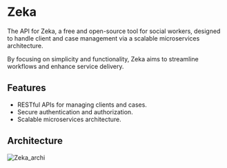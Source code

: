 # Zeka

The API for Zeka, a free and open-source tool for social workers, designed to handle client and case management via a scalable microservices architecture.

By focusing on simplicity and functionality, Zeka aims to streamline workflows and enhance service delivery.

## Features

- RESTful APIs for managing clients and cases.
- Secure authentication and authorization.
- Scalable microservices architecture.

## Architecture

![Zeka_archi](https://github.com/user-attachments/assets/1a3b1a46-727b-4530-8534-7dc5119d657b)

